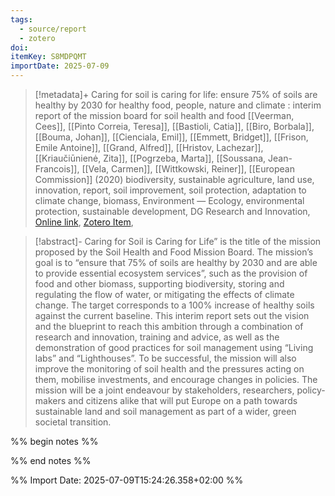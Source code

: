 ```yaml
---
tags:
  - source/report
  - zotero
doi: 
itemKey: S8MDPQMT
importDate: 2025-07-09
---
```

>[!metadata]+
> Caring for soil is caring for life: ensure 75% of soils are healthy by 2030 for healthy food, people, nature and climate : interim report of the mission board for soil health and food
> [[Veerman, Cees]], [[Pinto Correia, Teresa]], [[Bastioli, Catia]], [[Biro, Borbala]], [[Bouma, Johan]], [[Cienciala, Emil]], [[Emmett, Bridget]], [[Frison, Emile Antoine]], [[Grand, Alfred]], [[Hristov, Lachezar]], [[Kriaučiūnienė, Zita]], [[Pogrzeba, Marta]], [[Soussana, Jean-Francois]], [[Vela, Carmen]], [[Wittkowski, Reiner]], 
> [[European Commission]] (2020)
> biodiversity, sustainable agriculture, land use, innovation, report, soil improvement, soil protection, adaptation to climate change, biomass, Environment — Ecology, environmental protection, sustainable development, DG Research and Innovation, 
> [Online link](https://data.europa.eu/doi/10.2777/918775), [Zotero Item](zotero://select/library/items/S8MDPQMT),

>[!abstract]-
>Caring for Soil is Caring for Life” is the title of the mission proposed by the Soil Health and Food Mission Board. The mission’s goal is to “ensure that 75% of soils are healthy by 2030 and are able to provide essential ecosystem services”, such as the provision of food and other biomass, supporting biodiversity, storing and regulating the flow of water, or mitigating the effects of climate change. The target corresponds to a 100% increase of healthy soils against the current baseline. This interim report sets out the vision and the blueprint to reach this ambition through a combination of research and innovation, training and advice, as well as the demonstration of good practices for soil management using “Living labs” and “Lighthouses”. To be successful, the mission will also improve the monitoring of soil health and the pressures acting on them, mobilise investments, and encourage changes in policies. The mission will be a joint endeavour by stakeholders, researchers, policy-makers and citizens alike that will put Europe on a path towards sustainable land and soil management as part of a wider, green societal transition.

%% begin notes %%

%% end notes %%

%% Import Date: 2025-07-09T15:24:26.358+02:00 %%
